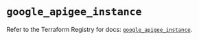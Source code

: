 # `google_apigee_instance`

Refer to the Terraform Registry for docs: [`google_apigee_instance`](https://registry.terraform.io/providers/hashicorp/google/6.17.0/docs/resources/apigee_instance).
